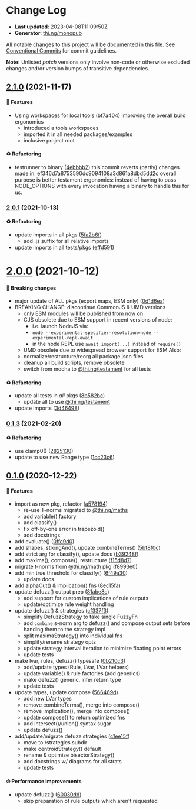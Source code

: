 # Change Log

- **Last updated**: 2023-04-08T11:09:50Z
- **Generator**: [thi.ng/monopub](https://thi.ng/monopub)

All notable changes to this project will be documented in this file.
See [Conventional Commits](https://conventionalcommits.org/) for commit guidelines.

**Note:** Unlisted _patch_ versions only involve non-code or otherwise excluded changes
and/or version bumps of transitive dependencies.

## [2.1.0](https://github.com/thi-ng/umbrella/tree/@thi.ng/fuzzy@2.1.0) (2021-11-17)

#### 🚀 Features

- Using workspaces for local tools ([bf7a404](https://github.com/thi-ng/umbrella/commit/bf7a404))
  Improving the overall build ergonomics
  - introduced a tools workspaces
  - imported it in all needed packages/examples
  - inclusive project root

#### ♻️ Refactoring

- testrunner to binary ([4ebbbb2](https://github.com/thi-ng/umbrella/commit/4ebbbb2))
  this commit reverts (partly) changes made in:
  ef346d7a8753590dc9094108a3d861a8dbd5dd2c
  overall purpose is better testament ergonomics:
  instead of having to pass NODE_OPTIONS with every invocation
  having a binary to handle this for us.

### [2.0.1](https://github.com/thi-ng/umbrella/tree/@thi.ng/fuzzy@2.0.1) (2021-10-13)

#### ♻️ Refactoring

- update imports in all pkgs ([5fa2b6f](https://github.com/thi-ng/umbrella/commit/5fa2b6f))
  - add .js suffix for all relative imports
- update imports in all tests/pkgs ([effd591](https://github.com/thi-ng/umbrella/commit/effd591))

# [2.0.0](https://github.com/thi-ng/umbrella/tree/@thi.ng/fuzzy@2.0.0) (2021-10-12)

#### 🛑 Breaking changes

- major update of ALL pkgs (export maps, ESM only) ([0d1d6ea](https://github.com/thi-ng/umbrella/commit/0d1d6ea))
- BREAKING CHANGE: discontinue CommonJS & UMD versions
  - only ESM modules will be published from now on
  - CJS obsolete due to ESM support in recent versions of node:
    - i.e. launch NodeJS via:
    - `node --experimental-specifier-resolution=node --experimental-repl-await`
    - in the node REPL use `await import(...)` instead of `require()`
  - UMD obsolete due to widespread browser support for ESM
  Also:
  - normalize/restructure/reorg all package.json files
  - cleanup all build scripts, remove obsolete
  - switch from mocha to [@thi.ng/testament](https://github.com/thi-ng/umbrella/tree/main/packages/testament) for all tests

#### ♻️ Refactoring

- update all tests in _all_ pkgs ([8b582bc](https://github.com/thi-ng/umbrella/commit/8b582bc))
  - update all to use [@thi.ng/testament](https://github.com/thi-ng/umbrella/tree/main/packages/testament)
- update imports ([3d46498](https://github.com/thi-ng/umbrella/commit/3d46498))

### [0.1.3](https://github.com/thi-ng/umbrella/tree/@thi.ng/fuzzy@0.1.3) (2021-02-20)

#### ♻️ Refactoring

- use clamp0() ([2825130](https://github.com/thi-ng/umbrella/commit/2825130))
- update to use new Range type ([1cc23c6](https://github.com/thi-ng/umbrella/commit/1cc23c6))

## [0.1.0](https://github.com/thi-ng/umbrella/tree/@thi.ng/fuzzy@0.1.0) (2020-12-22)

#### 🚀 Features

- import as new pkg, refactor ([a578194](https://github.com/thi-ng/umbrella/commit/a578194))
  - re-use T-norms migrated to [@thi.ng/maths](https://github.com/thi-ng/umbrella/tree/main/packages/maths)
  - add variable() factory
  - add classify()
  - fix off-by-one error in trapezoid()
  - add docstrings
- add evaluate() ([0ffc9d0](https://github.com/thi-ng/umbrella/commit/0ffc9d0))
- add shapes, strongAnd(), update combineTerms() ([5bf8f0c](https://github.com/thi-ng/umbrella/commit/5bf8f0c))
- add strict arg for classify(), update docs ([b39248f](https://github.com/thi-ng/umbrella/commit/b39248f))
- add maxima(), compose(), restructure ([f15d8d7](https://github.com/thi-ng/umbrella/commit/f15d8d7))
- migrate t-norms from [@thi.ng/math](https://github.com/thi-ng/umbrella/tree/main/packages/math) pkg ([f8993e0](https://github.com/thi-ng/umbrella/commit/f8993e0))
- add min true threshold for classify() ([6f49a30](https://github.com/thi-ng/umbrella/commit/6f49a30))
  - update docs
- add alphaCut() & implication() fns ([8ec15fa](https://github.com/thi-ng/umbrella/commit/8ec15fa))
- update defuzz() output prep ([81abe8c](https://github.com/thi-ng/umbrella/commit/81abe8c))
  - add support for custom implications of rule outputs
  - update/optimize rule weight handling
- update defuzz() & strategies ([cf337f3](https://github.com/thi-ng/umbrella/commit/cf337f3))
  - simplify DefuzzStrategy to take single FuzzyFn
  - add `combine` s-norm arg to defuzz() and compose output sets before
    handing them to the strategy impl
  - split maximaStrategy() into individual fns
  - simplify/rename strategy opts
  - update strategy interval iteration to minimize floating point errors
  - update tests
- make lvar, rules, defuzz() typesafe ([0b210c3](https://github.com/thi-ng/umbrella/commit/0b210c3))
  - add/update types (Rule, LVar, LVar helpers)
  - update variable() & rule factories (add generics)
  - make defuzz() generic, infer return type
  - update tests
- update types, update compose ([566469d](https://github.com/thi-ng/umbrella/commit/566469d))
  - add new LVar types
  - remove combineTerms(), merge into compose()
  - remove implication(), merge into compose()
  - update compose() to return optimized fns
  - add intersect()/union() syntax sugar
  - update defuzz()
- add/update/migrate defuzz strategies ([c1ee15f](https://github.com/thi-ng/umbrella/commit/c1ee15f))
  - move to /strategies subdir
  - make centroidStrategy() default
  - rename & optimize bisectorStrategy()
  - add docstrings w/ diagrams for all strats
  - update tests

#### ⏱ Performance improvements

- update defuzz() ([60030dd](https://github.com/thi-ng/umbrella/commit/60030dd))
  - skip preparation of rule outputs which aren't requested
